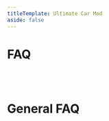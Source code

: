 ```yaml
---
titleTemplate: Ultimate Car Mod
aside: false
---
```


# FAQ

<br/>
<br/>

<FAQ :faq="faq"/>

# General FAQ

<br/>
<br/>

<GeneralFAQ/>

<script setup>
const faq = [
  {
    question:
      "I can't find or craft the windshield / axle / control unit",
    answer: `These items were removed in newer versions (1.14+) of this mod. For recipes use <a href="https://www.curseforge.com/minecraft/mc-mods/jei" target="_blank">JEI</a>.`,
  },
  {
    question: "How do I fill the tank container?",
    answer: `You can fill the tank container by right-clicking it with a bucket.`,
  },
  {
    question: "Is version 1.12.2 or lower still supported?",
    answer: `No. I moved on to newer Minecraft versions. These versions won't get any bug fix or feature updates.`,
  },
];
</script>
